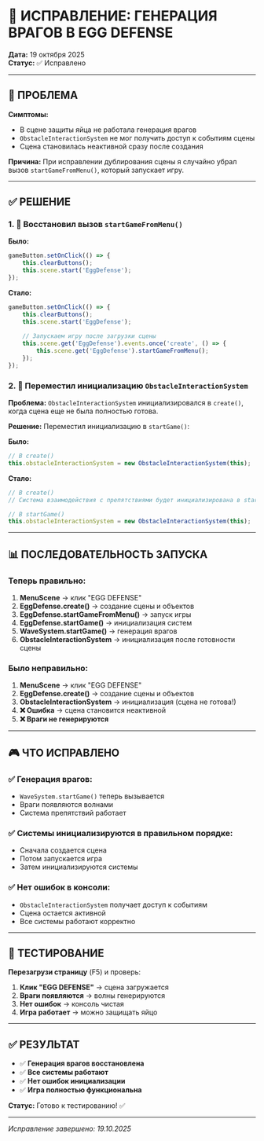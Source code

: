 # 🥚 ИСПРАВЛЕНИЕ: ГЕНЕРАЦИЯ ВРАГОВ В EGG DEFENSE

**Дата:** 19 октября 2025  
**Статус:** ✅ Исправлено

---

## 🐛 ПРОБЛЕМА

**Симптомы:**
- В сцене защиты яйца не работала генерация врагов
- `ObstacleInteractionSystem` не мог получить доступ к событиям сцены
- Сцена становилась неактивной сразу после создания

**Причина:** При исправлении дублирования сцены я случайно убрал вызов `startGameFromMenu()`, который запускает игру.

---

## ✅ РЕШЕНИЕ

### 1. 🔧 Восстановил вызов `startGameFromMenu()`

**Было:**
```javascript
gameButton.setOnClick(() => {
    this.clearButtons();
    this.scene.start('EggDefense');
});
```

**Стало:**
```javascript
gameButton.setOnClick(() => {
    this.clearButtons();
    this.scene.start('EggDefense');
    
    // Запускаем игру после загрузки сцены
    this.scene.get('EggDefense').events.once('create', () => {
        this.scene.get('EggDefense').startGameFromMenu();
    });
});
```

### 2. 🔧 Переместил инициализацию `ObstacleInteractionSystem`

**Проблема:** `ObstacleInteractionSystem` инициализировался в `create()`, когда сцена еще не была полностью готова.

**Решение:** Переместил инициализацию в `startGame()`:

**Было:**
```javascript
// В create()
this.obstacleInteractionSystem = new ObstacleInteractionSystem(this);
```

**Стало:**
```javascript
// В create()
// Система взаимодействия с препятствиями будет инициализирована в startGame()

// В startGame()
this.obstacleInteractionSystem = new ObstacleInteractionSystem(this);
```

---

## 📊 ПОСЛЕДОВАТЕЛЬНОСТЬ ЗАПУСКА

### Теперь правильно:
1. **MenuScene** → клик "EGG DEFENSE"
2. **EggDefense.create()** → создание сцены и объектов
3. **EggDefense.startGameFromMenu()** → запуск игры
4. **EggDefense.startGame()** → инициализация систем
5. **WaveSystem.startGame()** → генерация врагов
6. **ObstacleInteractionSystem** → инициализация после готовности сцены

### Было неправильно:
1. **MenuScene** → клик "EGG DEFENSE"
2. **EggDefense.create()** → создание сцены и объектов
3. **ObstacleInteractionSystem** → инициализация (сцена не готова!)
4. **❌ Ошибка** → сцена становится неактивной
5. **❌ Враги не генерируются**

---

## 🎮 ЧТО ИСПРАВЛЕНО

### ✅ **Генерация врагов:**
- `WaveSystem.startGame()` теперь вызывается
- Враги появляются волнами
- Система препятствий работает

### ✅ **Системы инициализируются в правильном порядке:**
- Сначала создается сцена
- Потом запускается игра
- Затем инициализируются системы

### ✅ **Нет ошибок в консоли:**
- `ObstacleInteractionSystem` получает доступ к событиям
- Сцена остается активной
- Все системы работают корректно

---

## 🧪 ТЕСТИРОВАНИЕ

**Перезагрузи страницу** (F5) и проверь:

1. **Клик "EGG DEFENSE"** → сцена загружается
2. **Враги появляются** → волны генерируются
3. **Нет ошибок** → консоль чистая
4. **Игра работает** → можно защищать яйцо

---

## ✅ РЕЗУЛЬТАТ

- ✅ **Генерация врагов восстановлена**
- ✅ **Все системы работают**
- ✅ **Нет ошибок инициализации**
- ✅ **Игра полностью функциональна**

**Статус:** Готово к тестированию! ✅

---

*Исправление завершено: 19.10.2025*



